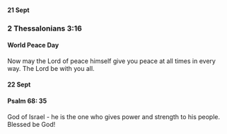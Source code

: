  ####  21 Sept 
 ###  2 Thessalonians 3:16
 #### World Peace Day
 
 Now may the Lord of peace himself give you peace at all times in every way. The Lord be with you all. 
 
 #### 22 Sept
 
 #### Psalm 68: 35
 God of Israel - he is the one who gives power and strength to his people. Blessed be God!
 
 
 
 
 
